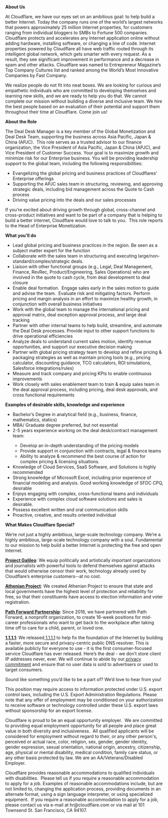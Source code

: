 <div class="content-intro">
	<div><strong>About Us</strong></div>
	<div>
		<p><span style="font-weight: 400;">At Cloudflare, we have our eyes set on an ambitious goal: to help build a better Internet. Today the company runs one of the world’s largest networks that powers approximately 25 million Internet properties, for customers ranging from individual bloggers to SMBs to Fortune 500 companies. Cloudflare protects and accelerates any Internet application online without adding hardware, installing software, or changing a line of code. Internet properties powered by Cloudflare all have web traffic routed through its intelligent global network, which gets smarter with every request. As a result, they see significant improvement in performance and a decrease in spam and other attacks. Cloudflare was named to Entrepreneur Magazine’s Top Company Cultures list and ranked among the World’s Most Innovative Companies by Fast Company.</span><span style="font-weight: 400;">&nbsp;</span></p>
		<p><span style="font-weight: 400;">We realize people do not fit into neat boxes. We are looking for curious and empathetic individuals who are committed to developing themselves and learning new skills, and we are ready to help you do that. We cannot complete our mission without building a diverse and inclusive team. We hire the best people based on an evaluation of their potential and support them throughout their time at Cloudflare. Come join us!&nbsp;</span></p>
	</div>
</div>
<p><strong>About the Role</strong></p>
<p><span style="font-weight: 400;">The Deal Desk Manager is a key member of the Global Monetization and Deal Desk Team, supporting the business across Asia Pacific, Japan &amp; China (APJC).&nbsp; This role serves as a trusted advisor to our finance organization, the Vice President of Asia Pacific, Japan &amp; China (APJC), and Vice President of Customer Success. Your goal is to maximize growth and minimize risk for our Enterprise business. You will be providing leadership support to the global team, including the following responsibilities:</span></p>
<ul>
	<li style="font-weight: 400;"><span style="font-weight: 400;">Evangelizing the global pricing and business practices of Cloudflares’ Enterprise offerings</span></li>
	<li style="font-weight: 400;"><span style="font-weight: 400;">Supporting the APJC sales team in structuring, reviewing, and approving strategic deals, including bid management across the Quote to Cash process</span></li>
	<li style="font-weight: 400;"><span style="font-weight: 400;">Driving value pricing into the deals and our sales processes</span></li>
</ul>
<p><span style="font-weight: 400;">If you’re excited about driving growth through global, cross-channel and cross-product initiatives and want to be part of a company that is helping to build a better internet, Cloudflare would love to talk to you.&nbsp; This role reports to the Head of Enterprise Monetization.</span></p>
<p><strong>What you'll do</strong></p>
<ul>
	<li style="font-weight: 400;"><span style="font-weight: 400;">Lead global pricing and business practices in the region. Be seen as a subject matter expert for the function</span></li>
	<li style="font-weight: 400;"><span style="font-weight: 400;">Collaborate with the sales team in structuring and executing large/non-standard/complex/strategic deals.&nbsp;</span></li>
	<li style="font-weight: 400;"><span style="font-weight: 400;">Liaison with other functional groups (e.g., Legal, Deal Management, Finance, RevRec, Product/Engineering, Sales Operations) who are involved in the quote to cash cycle, from deal development to deal closure&nbsp;</span></li>
	<li style="font-weight: 400;"><span style="font-weight: 400;">Enable deal formation.&nbsp; Engage sales early in the sales motion to guide and advise the team.&nbsp; Evaluate risk and mitigating factors. Perform pricing and margin analysis in an effort to maximize healthy growth, in conjunction with overall business initiatives</span></li>
	<li style="font-weight: 400;"><span style="font-weight: 400;">Work with the global team to manage the international pricing and approval matrix, deal exception approval process, and large deal tracking&nbsp;</span></li>
	<li style="font-weight: 400;"><span style="font-weight: 400;">Partner with other internal teams to help build, streamline, and automate the Deal Desk processes. Provide input to other support functions to drive operational efficiencies</span></li>
	<li style="font-weight: 400;"><span style="font-weight: 400;">Analyze deals to understand current sales motion, identify revenue opportunities, and support our executive decision making&nbsp;</span></li>
	<li style="font-weight: 400;"><span style="font-weight: 400;">Partner with global pricing strategy team to develop and refine pricing &amp; packaging strategies as well as maintain pricing tools (e.g., pricing calculator, discounting guidance, TCO calculators, ROI simulations, Salesforce integrations/rules)</span></li>
	<li style="font-weight: 400;"><span style="font-weight: 400;">Measure and track company and pricing KPIs to enable continuous improvements</span></li>
	<li style="font-weight: 400;"><span style="font-weight: 400;">Work closely with sales enablement team to train &amp; equip sales team in the deal approval process, including pricing, deal desk approvals, and cross functional requirements</span></li>
</ul>
<p><strong>Examples of desirable skills, knowledge and experience</strong></p>
<ul>
	<li style="font-weight: 400;"><span style="font-weight: 400;">Bachelor’s Degree in analytical field (e.g., business, finance, mathematics, statics)</span></li>
	<li style="font-weight: 400;"><span style="font-weight: 400;">MBA/ Graduate degree preferred, but not essential</span></li>
	<li style="font-weight: 400;"><span style="font-weight: 400;">2-5 years experience working on the deal desk/contract management team:</span></li>
	<ul>
		<li style="font-weight: 400;"><span style="font-weight: 400;">Develop an in-depth understanding of the pricing models</span></li>
		<li style="font-weight: 400;"><span style="font-weight: 400;">Provide support in conjunction with contracts, legal &amp; finance teams</span></li>
		<li style="font-weight: 400;"><span style="font-weight: 400;">Ability to analyze &amp; recommend the best course of action for complex pricing &amp; licensing situations.</span></li>
	</ul>
	<li style="font-weight: 400;"><span style="font-weight: 400;">Knowledge of Cloud Services, SaaS Software, and Solutions is highly recommended</span></li>
	<li style="font-weight: 400;"><span style="font-weight: 400;">Strong knowledge of Microsoft Excel, including prior experience of financial modeling and analysis. Good working knowledge of SFDC CPQ, desirable</span></li>
	<li style="font-weight: 400;"><span style="font-weight: 400;">Enjoys engaging with complex, cross-functional teams and individuals</span></li>
	<li style="font-weight: 400;"><span style="font-weight: 400;">Experience with complex cloud software solutions and sales is desirable.&nbsp;&nbsp;</span></li>
	<li style="font-weight: 400;"><span style="font-weight: 400;">Possess excellent written and oral communication skills</span></li>
	<li style="font-weight: 400;"><span style="font-weight: 400;">Proactive, creative, and results oriented individual</span></li>
</ul>
<div class="content-conclusion">
	<p><strong>What Makes Cloudflare Special?</strong></p>
	<p><span style="font-weight: 400;">We’re not just a highly ambitious, large-scale technology company. We’re a highly ambitious, large-scale technology company with a soul. Fundamental to our mission to help build a better Internet is protecting the free and open Internet.</span></p>
	<p><a href="https://blog.cloudflare.com/protecting-free-expression-online/"><strong>Project Galileo</strong></a><span style="font-weight: 400;">: We equip politically and artistically important organizations and journalists with powerful tools to defend themselves against attacks that would otherwise censor their work, technology already used by Cloudflare’s enterprise customers--at no cost.</span></p>
	<p><strong><a href="https://www.cloudflare.com/athenian/">Athenian Project</a></strong><span style="font-weight: 400;">: We created Athenian Project to ensure that state and local governments have the highest level of protection and reliability for free, so that their constituents have access to election information and voter registration.</span></p>
	<p><a href="https://blog.cloudflare.com/tag/path-forward/"><strong>Path Forward Partnership</strong></a><span style="font-weight: 400;">: Since 2016, we have partnered with Path Forward, a nonprofit organization, to create 16-week positions for mid-career professionals who want to get back to the workplace after taking time off to care for a child, parent, or loved one.</span></p>
	<p><a href="https://1.1.1.1/"><strong>1.1.1.1</strong></a><span style="font-weight: 400;">: We released</span><a href="https://1.1.1.1/"> <span style="font-weight: 400;">1.1.1.1</span></a><span style="font-weight: 400;"> to help fix the foundation of the Internet by building a faster, more secure and privacy-centric public DNS resolver. This is available publicly for everyone to use - it is the first consumer-focused service Cloudflare has ever released. Here’s the deal - we don’t store client IP addresses never, ever. We will continue to abide by our</span><a href="https://developers.cloudflare.com/1.1.1.1/privacy/public-dns-resolver"> privacy commitment</a><span style="font-weight: 400;"> and ensure that no user data is sold to advertisers or used to target consumers.</span></p>
	<p><span style="font-weight: 400;">Sound like something you’d like to be a part of? We’d love to hear from you!</span></p>
	<p><span style="font-weight: 400;">This position may require access to information protected under U.S. export control laws, including the U.S. Export Administration Regulations. Please note that any offer of employment may be conditioned on your authorization to receive software or technology controlled under these U.S. export laws without sponsorship for an export license.</span></p>
	<p><span style="font-weight: 400;">Cloudflare is proud to be an equal opportunity employer. &nbsp;We are committed to providing equal employment opportunity for all people and place great value in both diversity and inclusiveness. &nbsp;All qualified applicants will be considered for employment without regard to their, or any other person's, perceived or actual</span> <span style="font-weight: 400;">race, color, religion, sex, gender, gender identity, gender expression, sexual orientation, national origin, ancestry, citizenship, age, physical or mental disability, medical condition, family care status, or any other basis protected by law. </span><span style="font-weight: 400;">We are an AA/Veterans/Disabled Employer.</span></p>
	<p><span style="font-weight: 400;">Cloudflare provides reasonable accommodations to qualified individuals with disabilities. &nbsp;Please tell us if you require a reasonable accommodation to apply for a job. Examples of reasonable accommodations include, but are not limited to, changing the application process, providing documents in an alternate format, using a sign language interpreter, or using specialized equipment. &nbsp;If you require a reasonable accommodation to apply for a job, please contact us via e-mail at </span><span style="font-weight: 400;">hr@cloudflare.com</span><span style="font-weight: 400;"> or via mail at 101 Townsend St. San Francisco, CA 94107.</span></p>
</div>